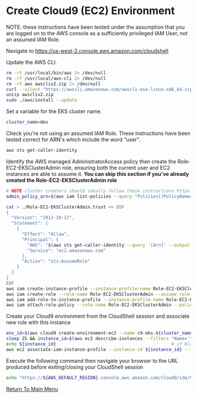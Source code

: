 # Create Cloud9 (EC2) Environment

NOTE: these instructions have been tested under the assumption that you are logged on to the AWS console as a sufficiently privileged IAM User, *not* an assumed IAM Role.

Navigate to https://us-west-2.console.aws.amazon.com/cloudshell

Update the AWS CLI.
```bash
rm -rf /usr/local/bin/aws 2> /dev/null
rm -rf /usr/local/aws-cli 2> /dev/null
rm -rf aws awscliv2.zip 2> /dev/null
curl --silent "https://awscli.amazonaws.com/awscli-exe-linux-x86_64.zip" -o "awscliv2.zip"
unzip awscliv2.zip
sudo ./aws/install --update
```

Set a variable for the EKS cluster name.
```bash
cluster_name=dev
```

Check you're not using an assumed IAM Role. These instructions have been tested correct for ARN's which include the word "user".
```bash
aws sts get-caller-identity
```

Identify the AWS managed AdministratorAccess policy then create the Role-EC2-EKSClusterAdmin role, ensuring both the current user and EC2 instances are able to assume it. **You can skip this section if you've already created the Role-EC2-EKSClusterAdmin role**
```bash
# NOTE cluster creators should ideally follow these instructions https://eksctl.io/usage/minimum-iam-policies/
admin_policy_arn=$(aws iam list-policies --query "Policies[?PolicyName=='AdministratorAccess'].Arn" --output text)

cat > ./Role-EC2-EKSClusterAdmin.trust << EOF
{
  "Version": "2012-10-17",
  "Statement": [
    {
      "Effect": "Allow",
      "Principal": {
        "AWS": "$(aws sts get-caller-identity --query '[Arn]' --output text)",
        "Service": "ec2.amazonaws.com"
      },
      "Action": "sts:AssumeRole"
    }
  ]
}
EOF
aws iam create-instance-profile --instance-profile-name Role-EC2-EKSClusterAdmin
aws iam create-role --role-name Role-EC2-EKSClusterAdmin --assume-role-policy-document file://Role-EC2-EKSClusterAdmin.trust
aws iam add-role-to-instance-profile --instance-profile-name Role-EC2-EKSClusterAdmin --role-name Role-EC2-EKSClusterAdmin
aws iam attach-role-policy --role-name Role-EC2-EKSClusterAdmin --policy-arn ${admin_policy_arn}
```

Create your Cloud9 environment from the CloudShell session and associate new role with this instance
```bash
env_id=$(aws cloud9 create-environment-ec2 --name c9-eks-${cluster_name} --instance-type m5.large --image-id amazonlinux-2-x86_64 --query "environmentId" --output text)
sleep 25 && instance_id=$(aws ec2 describe-instances --filters "Name='tag:aws:cloud9:environment',Values='${env_id}'" --query "Reservations[].Instances[0].InstanceId" --output text)
echo ${instance_id}                                            # if blank, wait (sleep) a little longer and repeat previous instruction
aws ec2 associate-iam-instance-profile --instance-id ${instance_id} --iam-instance-profile Name=Role-EC2-EKSClusterAdmin
```

Execute the following command then navigate your browser to the URL produced before exiting/closing your CloudShell session
```bash
echo "https://${AWS_DEFAULT_REGION}.console.aws.amazon.com/cloud9/ide/${env_id}"
```

[Return To Main Menu](/README.md)

